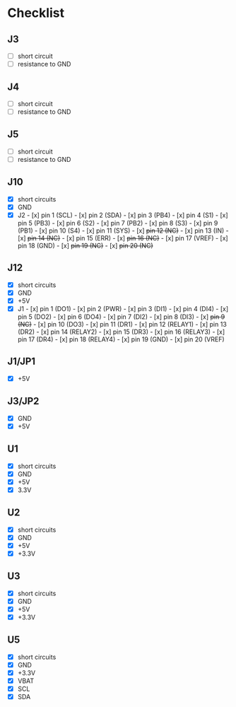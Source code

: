# Checklist

## J3
- [ ] short circuit
- [ ] resistance to GND

## J4
- [ ] short circuit
- [ ] resistance to GND

## J5
- [ ] short circuit
- [ ] resistance to GND

## J10

- [x] short circuits
- [x] GND
- [x] J2
      - [x] pin 1 (SCL)
      - [x] pin 2 (SDA)
      - [x] pin 3 (PB4)
      - [x] pin 4 (S1)
      - [x] pin 5 (PB3)
      - [x] pin 6 (S2)
      - [x] pin 7 (PB2)
      - [x] pin 8 (S3)
      - [x] pin 9 (PB1)
      - [x] pin 10 (S4)
      - [x] pin 11 (SYS)
      - [x] ~~pin 12 (NC)~~
      - [x] pin 13 (IN)
      - [x] ~~pin 14 (NC)~~
      - [x] pin 15 (ERR)
      - [x] ~~pin 16 (NC)~~
      - [x] pin 17 (VREF)
      - [x] pin 18 (GND)
      - [x] ~~pin 19 (NC)~~
      - [x] ~~pin 20 (NC)~~

## J12

- [x] short circuits
- [x] GND
- [x] +5V
- [x] J1
      - [x] pin 1 (DO1)
      - [x] pin 2 (PWR)
      - [x] pin 3 (DI1)
      - [x] pin 4 (DI4)
      - [x] pin 5 (DO2)
      - [x] pin 6 (DO4)
      - [x] pin 7 (DI2)
      - [x] pin 8 (DI3)
      - [x] ~~pin 9 (NC)~~
      - [x] pin 10 (DO3)
      - [x] pin 11 (DR1)
      - [x] pin 12 (RELAY1)
      - [x] pin 13 (DR2)
      - [x] pin 14 (RELAY2)
      - [x] pin 15 (DR3)
      - [x] pin 16 (RELAY3)
      - [x] pin 17 (DR4)
      - [x] pin 18 (RELAY4)
      - [x] pin 19 (GND)
      - [x] pin 20 (VREF)

## J1/JP1

- [x] +5V

## J3/JP2 

- [x] GND
- [x] +5V

## U1

- [x] short circuits
- [x] GND
- [x] +5V
- [x] 3.3V

## U2

- [x] short circuits
- [x] GND
- [x] +5V
- [x] +3.3V

## U3

- [x] short circuits
- [x] GND
- [x] +5V
- [x] +3.3V

## U5

- [x] short circuits
- [x] GND
- [x] +3.3V
- [x] VBAT
- [x] SCL
- [x] SDA
